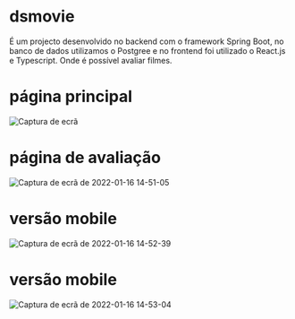 # dsmovie
É um projecto desenvolvido no backend com o framework Spring Boot, no banco de dados utilizamos o Postgree e no frontend foi utilizado o React.js e Typescript. Onde é possível  avaliar filmes.
# página principal
![Captura de ecrã](https://user-images.githubusercontent.com/34503843/149663816-4b245456-6176-409f-98fc-9a66fd4ce309.png)
# página de avaliação
![Captura de ecrã de 2022-01-16 14-51-05](https://user-images.githubusercontent.com/34503843/149663817-5345d643-8a5a-4a45-8c0d-05567462b5c3.png)
# versão mobile
![Captura de ecrã de 2022-01-16 14-52-39](https://user-images.githubusercontent.com/34503843/149663818-53361b7e-aeb5-44ee-811d-090448998deb.png)
# versão mobile
![Captura de ecrã de 2022-01-16 14-53-04](https://user-images.githubusercontent.com/34503843/149663819-d0cb8131-d891-4729-b2c9-46d983c9b92f.png)
